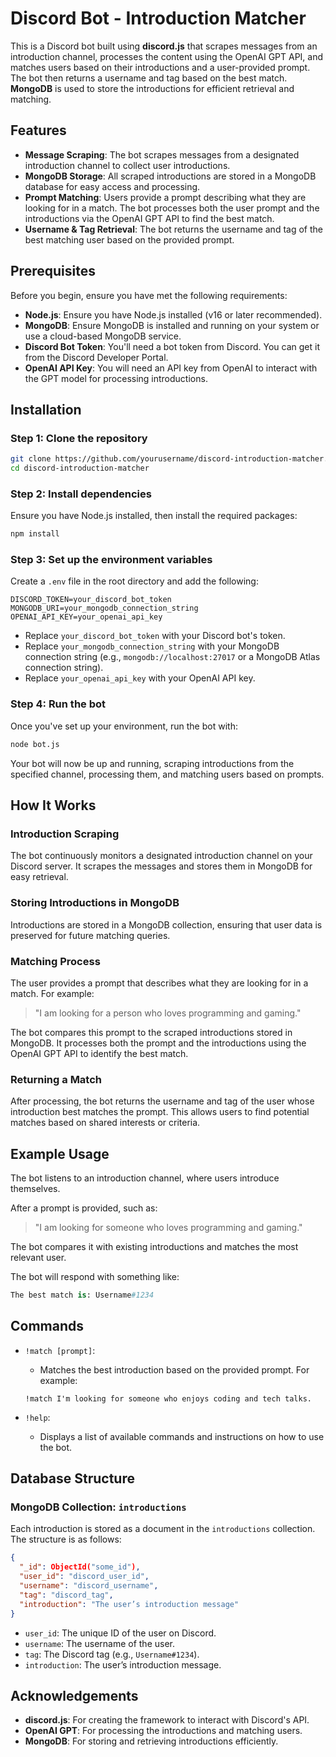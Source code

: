 # Discord Bot - Introduction Matcher

This is a Discord bot built using **discord.js** that scrapes messages from an introduction channel, processes the content using the OpenAI GPT API, and matches users based on their introductions and a user-provided prompt. The bot then returns a username and tag based on the best match. **MongoDB** is used to store the introductions for efficient retrieval and matching.

## Features

- **Message Scraping**: The bot scrapes messages from a designated introduction channel to collect user introductions.
- **MongoDB Storage**: All scraped introductions are stored in a MongoDB database for easy access and processing.
- **Prompt Matching**: Users provide a prompt describing what they are looking for in a match. The bot processes both the user prompt and the introductions via the OpenAI GPT API to find the best match.
- **Username & Tag Retrieval**: The bot returns the username and tag of the best matching user based on the provided prompt.

## Prerequisites

Before you begin, ensure you have met the following requirements:

- **Node.js**: Ensure you have Node.js installed (v16 or later recommended).
- **MongoDB**: Ensure MongoDB is installed and running on your system or use a cloud-based MongoDB service.
- **Discord Bot Token**: You'll need a bot token from Discord. You can get it from the Discord Developer Portal.
- **OpenAI API Key**: You will need an API key from OpenAI to interact with the GPT model for processing introductions.

## Installation

### Step 1: Clone the repository

```bash
git clone https://github.com/yourusername/discord-introduction-matcher.git
cd discord-introduction-matcher
```

### Step 2: Install dependencies

Ensure you have Node.js installed, then install the required packages:

```bash
npm install
```

### Step 3: Set up the environment variables

Create a `.env` file in the root directory and add the following:

```plaintext
DISCORD_TOKEN=your_discord_bot_token
MONGODB_URI=your_mongodb_connection_string
OPENAI_API_KEY=your_openai_api_key
```

- Replace `your_discord_bot_token` with your Discord bot's token.
- Replace `your_mongodb_connection_string` with your MongoDB connection string (e.g., `mongodb://localhost:27017` or a MongoDB Atlas connection string).
- Replace `your_openai_api_key` with your OpenAI API key.

### Step 4: Run the bot

Once you've set up your environment, run the bot with:

```bash
node bot.js
```

Your bot will now be up and running, scraping introductions from the specified channel, processing them, and matching users based on prompts.

## How It Works

### Introduction Scraping
The bot continuously monitors a designated introduction channel on your Discord server. It scrapes the messages and stores them in MongoDB for easy retrieval.

### Storing Introductions in MongoDB
Introductions are stored in a MongoDB collection, ensuring that user data is preserved for future matching queries.

### Matching Process
The user provides a prompt that describes what they are looking for in a match. For example:

> "I am looking for a person who loves programming and gaming."

The bot compares this prompt to the scraped introductions stored in MongoDB. It processes both the prompt and the introductions using the OpenAI GPT API to identify the best match.

### Returning a Match
After processing, the bot returns the username and tag of the user whose introduction best matches the prompt. This allows users to find potential matches based on shared interests or criteria.

## Example Usage

The bot listens to an introduction channel, where users introduce themselves.

After a prompt is provided, such as:

> "I am looking for someone who loves programming and gaming."

The bot compares it with existing introductions and matches the most relevant user.

The bot will respond with something like:

```python
The best match is: Username#1234
```

## Commands

- `!match [prompt]`:
  - Matches the best introduction based on the provided prompt. For example:
  ```
  !match I'm looking for someone who enjoys coding and tech talks.
  ```

- `!help`:
  - Displays a list of available commands and instructions on how to use the bot.

## Database Structure

### MongoDB Collection: `introductions`
Each introduction is stored as a document in the `introductions` collection. The structure is as follows:

```json
{
  "_id": ObjectId("some_id"),
  "user_id": "discord_user_id",
  "username": "discord_username",
  "tag": "discord_tag",
  "introduction": "The user’s introduction message"
}
```

- `user_id`: The unique ID of the user on Discord.
- `username`: The username of the user.
- `tag`: The Discord tag (e.g., `Username#1234`).
- `introduction`: The user’s introduction message.


## Acknowledgements

- **discord.js**: For creating the framework to interact with Discord's API.
- **OpenAI GPT**: For processing the introductions and matching users.
- **MongoDB**: For storing and retrieving introductions efficiently.

